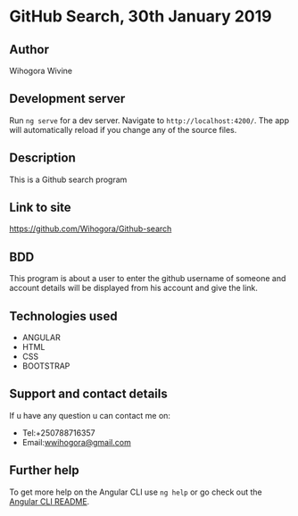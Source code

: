 # GitHub Search, 30th January 2019

## Author
Wihogora Wivine

## Development server

Run `ng serve` for a dev server. Navigate to `http://localhost:4200/`. The app will automatically reload if you change any of the source files.


## Description
This is a Github search program

## Link to site
https://github.com/Wihogora/Github-search

## BDD
This program is about a user to enter the github username of someone and account details will be displayed from his account and give the link.

## Technologies used
* ANGULAR
* HTML
* CSS
* BOOTSTRAP

## Support and contact details
If u have any question u can contact me on:

* Tel:+250788716357
* Email:wwihogora@gmail.com

## Further help

To get more help on the Angular CLI use `ng help` or go check out the [Angular CLI README](https://github.com/angular/angular-cli/blob/master/README.md).
